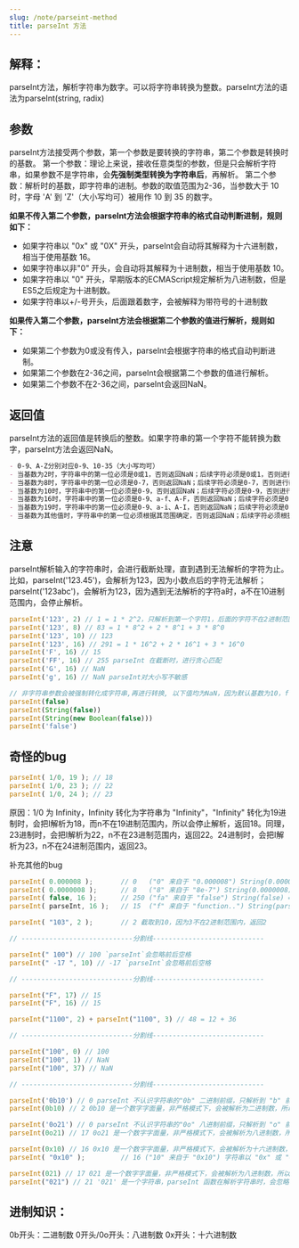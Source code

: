 ```yaml
---
slug: /note/parseint-method
title: parseInt 方法
---
```

## 解释：
parseInt方法，解析字符串为数字。可以将字符串转换为整数。parseInt方法的语法为parseInt(string, radix)

## 参数
parseInt方法接受两个参数，第一个参数是要转换的字符串，第二个参数是转换时的基数。
第一个参数：理论上来说，接收任意类型的参数，但是只会解析字符串，如果参数不是字符串，会**先强制类型转换为字符串后**，再解析。
第二个参数：解析时的基数，即字符串的进制。参数的取值范围为2-36，当参数大于 10 时，字母 'A' 到 'Z'（大小写均可）被用作 10 到 35 的数字。

**如果不传入第二个参数，parseInt方法会根据字符串的格式自动判断进制，规则如下：**
- 如果字符串以 "0x" 或 "0X" 开头，parseInt会自动将其解释为十六进制数，相当于使用基数 16。
- 如果字符串以非"0" 开头，会自动将其解释为十进制数，相当于使用基数 10。
- 如果字符串以 "0" 开头，早期版本的ECMAScript规定解析为八进制数，但是ES5之后规定为十进制数。
- 如果字符串以+/-号开头，后面跟着数字，会被解释为带符号的十进制数
  
**如果传入第二个参数，parseInt方法会根据第二个参数的值进行解析，规则如下：**
- 如果第二个参数为0或没有传入，parseInt会根据字符串的格式自动判断进制。
- 如果第二个参数在2-36之间，parseInt会根据第二个参数的值进行解析。
- 如果第二个参数不在2-36之间，parseInt会返回NaN。

## 返回值
parseInt方法的返回值是转换后的整数。如果字符串的第一个字符不能转换为数字，parseInt方法会返回NaN。

```markdown
- 0-9、A-Z分别对应0-9、10-35（大小写均可）
- 当基数为2时，字符串中的第一位必须是0或1，否则返回NaN；后续字符必须是0或1，否则进行截断处理
- 当基数为8时，字符串中的第一位必须是0-7，否则返回NaN；后续字符必须是0-7，否则进行截断处理
- 当基数为10时，字符串中的第一位必须是0-9，否则返回NaN；后续字符必须是0-9，否则进行截断处理
- 当基数为16时，字符串中的第一位必须是0-9、a-f、A-F，否则返回NaN；后续字符必须是0-9、a-f、A-F，否则进行截断处理
- 当基数为19时，字符串中的第一位必须是0-9、a-i、A-I，否则返回NaN；后续字符必须是0-9、a-i、A-I，否则进行截断处理
- 当基数为其他值时，字符串中的第一位必须根据其范围确定，否则返回NaN；后续字符必须根据其范围确定，否则进行截断处理
```

## 注意
parseInt解析输入的字符串时，会进行截断处理，直到遇到无法解析的字符为止。比如，parseInt('123.45')，会解析为123，因为小数点后的字符无法解析；parseInt('123abc')，会解析为123，因为遇到无法解析的字符a时，a不在10进制范围内，会停止解析。

```js
parseInt('123', 2) // 1 = 1 * 2^2，只解析到第一个字符1，后面的字符不在2进制范围内
parseInt('123', 8) // 83 = 1 * 8^2 + 2 * 8^1 + 3 * 8^0
parseInt('123', 10) // 123
parseInt('123', 16) // 291 = 1 * 16^2 + 2 * 16^1 + 3 * 16^0
parseInt('F', 16) // 15
parseInt('FF', 16) // 255 parseInt 在截断时，进行贪心匹配
parseInt('G', 16) // NaN
parseInt('g', 16) // NaN parseInt对大小写不敏感
```


```js
// 非字符串参数会被强制转化成字符串,再进行转换, 以下值均为NaN，因为默认基数为10，f 不在10进制范围内
parseInt(false) 
parseInt(String(false))
parseInt(String(new Boolean(false)))
parseInt('false')
```

## 奇怪的bug
```js
parseInt( 1/0, 19 ); // 18
parseInt( 1/0, 23 ); // 22
parseInt( 1/0, 24 ); // 23
```
原因：1/0 为 Infinity，Infinity 转化为字符串为 "Infinity"，"Infinity" 转化为19进制时，会把I解析为18，而n不在19进制范围内，所以会停止解析，返回18。同理，23进制时，会把I解析为22，n不在23进制范围内，返回22。24进制时，会把I解析为23，n不在24进制范围内，返回23。

补充其他的bug
```js
parseInt( 0.000008 );       // 0   ("0" 来自于 "0.000008") String(0.000008) => "0.000008"
parseInt( 0.0000008 );      // 8   ("8" 来自于 "8e-7") String(0.0000008) => "8e-7"
parseInt( false, 16 );      // 250 ("fa" 来自于 "false") String(false) => "false"，截取到fa，因为l不在16进制范围内，返回fa
parseInt( parseInt, 16 );   // 15  ("f" 来自于 "function..") String(parseInt) => "function.."

parseInt( "103", 2 );       // 2 截取到10，因为3不在2进制范围内，返回2

// ----------------------------分割线----------------------------

parseInt(" 100") // 100 `parseInt`会忽略前后空格
parseInt(" -17 ", 10) // -17 `parseInt`会忽略前后空格

// ----------------------------分割线----------------------------

parseInt("F", 17) // 15
parseInt("F", 16) // 15

parseInt("1100", 2) + parseInt("1100", 3) // 48 = 12 + 36

// ----------------------------分割线----------------------------

parseInt("100", 0) // 100
parseInt("100", 1) // NaN
parseInt("100", 37) // NaN

// ----------------------------分割线----------------------------

parseInt('0b10') // 0 parseInt 不认识字符串的"0b" 二进制前缀，只解析到 "b" 前面的 0。
parseInt(0b10) // 2 0b10 是一个数字字面量，非严格模式下，会被解析为二进制数，所以0b10 = 1 * 2^1 = 2

parseInt('0o21') // 0 parseInt 不认识字符串的"0o" 八进制前缀，只解析到 "o" 前面的 0。
parseInt(0o21) // 17 0o21 是一个数字字面量，非严格模式下，会被解析为八进制数，所以0o21 = 2 * 8^1 + 1 * 8^0 = 17

parseInt(0x10) // 16 0x10 是一个数字字面量，非严格模式下，会被解析为十六进制数，所以0x10 = 1 * 16^1 + 0 * 16^0 = 16
parseInt( "0x10" );         // 16 ("10" 来自于 "0x10") 字符串以 "0x" 或 "0X" 开头，parseInt 会自动将其解释为十六进制数，相当于使用基数 16。截取掉0x，使用10进行解析，返回16。10 = 1 * 16^1 + 0 * 16^0

parseInt(021) // 17 021 是一个数字字面量，非严格模式下，会被解析为八进制数，所以021 = 2 * 8^1 + 1 * 8^0 = 17
parseInt("021") // 21 '021' 是一个字符串，parseInt 函数在解析字符串时，会忽略前导零。
```


## 进制知识：
0b开头：二进制数
0开头/0o开头：八进制数
0x开头：十六进制数
